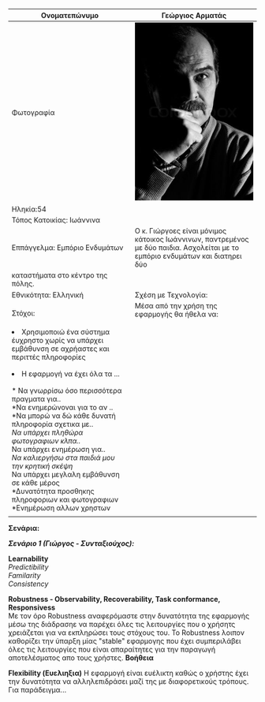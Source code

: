 | Ονοματεπώνυμο            | Γεώργιος Αρματάς                                                                                                                                                 |
|--------------------------|------------------------------------------------------------------------------------------------------------------------------------------------------------------|
| Φωτογραφία               |      ![Test Image 1](/css/images/photo.jpg)                                                                                                                   |
| Ηληκία:54                |                                                                                                                                                                  |
| Τόπος Κατοικίας: Ιωάννινα |                                                                                                                                                                  |
| Εππάγγελμα: Εμπόριο Ενδυμάτων        | Ο κ. Γιώργοες είναι μόνιμος κάτοικος Ιωάννινων, παντρεμένος με δύο παιδια. Ασχολείται με το εμπόριο ενδυμάτων και διατηρει δύο
καταστήματα στο κέντρο της πόλης. |
| Εθνικότητα: Ελληνική     | Σχέση με Τεχνολογία:                                                                                                                                                                                                                                                                                                                             |
|  Στόχοι:                         |  Μέσα από την χρήση της εφαρμογής θα ήθελα να: <br>                                                                                      <ul> 
    <li>Χρησιμοποιώ ένα σύστημα έυχρηστο χωρίς να υπάρχει εμβάθυνση σε αχρήαστες και περιττές πληροφορίες                                                                             </li><br>                                                                                                                                                                         <li>H εφαρμογή να έχει όλα τα ...                                                                                                                                                 </li></ul> <br>* Να γνωρρίσω όσο περισσότερα πραγματα για.. <br> *Να ενημερώνοναι για το αν .. <br> *Να μπορώ να δώ κάθε δυνατή πληροφορία σχετικα με..<br> *Να υπάρχει πληθώρα φωτογραφιων κλπα.. <br>* Να υπάρχει ενημέρωση για..<br> *Να καλιεργήσω στα παιδιά μου την κρητική σκέψη  <br>* Να υπάρχει μεγλαλη εμβάθυνση σε κάθε μέρος<br> *Δυνατότητα προσθηκης πληροφοριων και φωτογραφιων <br> *Ενημέρωση αλλων χρηστων |
|                          |                                                                                                                                                                                                                 

**Σενάρια:**

***Σενάριο 1 (Γιώργος - Συνταξιούχος):***


**Learnability**   
  *Predictibility*  
  *Familarity*  
  *Consistency*  

**Robustness - Observability, Recoverability, Task conformance, Responsivess**  
Με τον όρο Robustness  αναφερόμαστε στην δυνατότητα της εφαρμογής μέσω της διάδρασηε  να παρέχει όλες τις λειτουργίες που ο χρήσητς χρειάζεται για να εκπληρώσει τους στόχους του. Το Robustness λοιπον καθορίζει την ύπαρξη μίας "stable" εφαρμογης που έχει συμπεριλάβει όλες τις λειτουργίες που είναι απαραίτητες για την παραγωγή αποτελέσματος απο τους χρήστες.
**Βοήθεια**

**Flexibility (Ευελιηξια)** Η εφαρμογή είναι ευέλικτη καθώς ο χρήστης έχει την δυνατότητα να αλληλεπιδράσει μαζί της με διαφορετικούς τρόπους. Για παράδειγμα...
